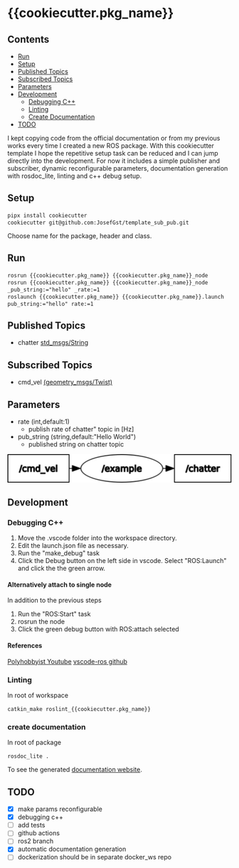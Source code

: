 # {{cookiecutter.pkg_name}}

## Contents

- [Run](#run)
- [Setup](#setup) 
- [Published Topics](#published-topics)
- [Subscribed Topics](#subscribed-topics)
- [Parameters](#parameters)
- [Development](#development)
  - [Debugging C++](#debugging-c)
  - [Linting](#linting)
  - [Create Documentation](#create-documentation)
- [TODO](#todo)

I kept copying code from the official documentation or from my previous works every time I created a new ROS package. With this cookiecutter template I hope the repetitive setup task can be reduced and I can jump directly into the development. For now it includes a simple publisher and subscriber, dynamic reconfigurable parameters, documentation generation with rosdoc_lite, linting and c++ debug setup.

## Setup 

    pipx install cookiecutter
    cookiecutter git@github.com:JosefGst/template_sub_pub.git

Choose name for the package, header and class.

## Run

    rosrun {{cookiecutter.pkg_name}} {{cookiecutter.pkg_name}}_node
    rosrun {{cookiecutter.pkg_name}} {{cookiecutter.pkg_name}}_node _pub_string:="hello" _rate:=1
    roslaunch {{cookiecutter.pkg_name}} {{cookiecutter.pkg_name}}.launch pub_string:="hello" rate:=1

## Published Topics

- chatter [std_msgs/String](https://docs.ros.org/en/melodic/api/std_msgs/html/msg/String.html)

## Subscribed Topics

- cmd_vel [(geometry_msgs/Twist)](https://docs.ros.org/en/melodic/api/geometry_msgs/html/msg/Twist.html)

## Parameters

- rate (int,default:1)
  - publish rate of chatter" topic in [Hz]
- pub_string (string,default:"Hello World")
  - published string on chatter topic

![graph](doc/assets/rosgraph.svg)

## Development

### Debugging C++

1. Move the .vscode folder into the workspace directory. 
2. Edit the launch.json file as necessary.
3. Run the "make_debug" task
4. Click the Debug button on the left side in vscode. Select "ROS:Launch" and click the the green arrow.

#### Alternatively attach to single node

In addition to the previous steps 
1. Run the "ROS:Start" task
2. rosrun the node
3. Click the green debug button with ROS:attach selected

#### References
[Polyhobbyist Youtube](https://www.youtube.com/watch?v=uqqHgYsskJI)
[vscode-ros github](https://github.com/ms-iot/vscode-ros/blob/master/doc/debug-support.mdA)

### Linting

In root of workspace

    catkin_make roslint_{{cookiecutter.pkg_name}}

### create documentation

In root of package

    rosdoc_lite .

To see the generated [documentation website](https://josefgst.github.io/{{cookiecutter.pkg_name}}/doc/html/index.html).

## TODO

- [x] make params reconfigurable
- [x] debugging c++
- [ ] add tests
- [ ] github actions
- [ ] ros2 branch
- [x] automatic documentation generation
- [ ] dockerization should be in separate docker_ws repo 
